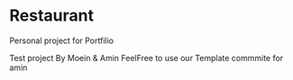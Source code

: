 # Restaurant
Personal project for Portfilio

Test project By Moein & Amin
FeelFree to use our Template 
commmite for amin